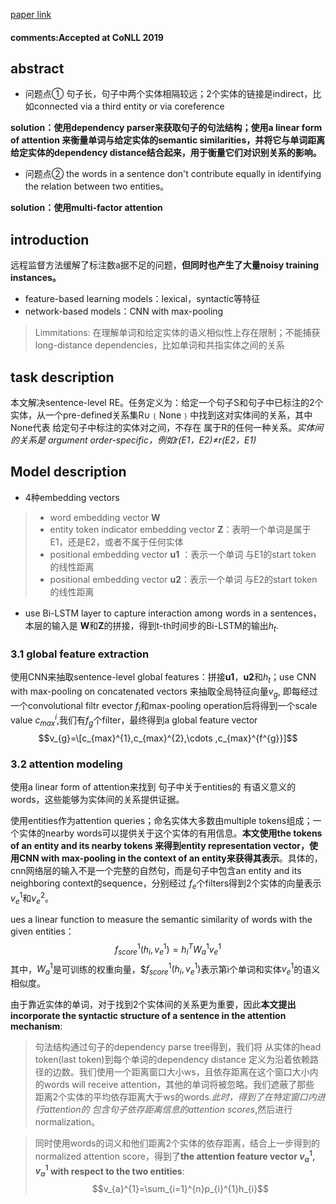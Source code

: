 [paper link](https://arxiv.org/pdf/1912.03832.pdf)

#### comments:Accepted at CoNLL 2019

## abstract
* 问题点①  句子长，句子中两个实体相隔较远；2个实体的链接是indirect，比如connected via a third entity or via coreference

**solution：使用dependency parser来获取句子的句法结构；使用a linear form of attention 来衡量单词与给定实体的semantic similarities，并将它与单词距离给定实体的dependency distance结合起来，用于衡量它们对识别关系的影响。**
* 问题点②  the words in a sentence don't contribute equally in identifying the relation between two entities。

**solution：使用multi-factor attention**
## introduction
远程监督方法缓解了标注数a据不足的问题，**但同时也产生了大量noisy training instances。**
* feature-based learning models：lexical，syntactic等特征
* network-based models：CNN with max-pooling 
> Limmitations: 在理解单词和给定实体的语义相似性上存在限制；不能捕获long-distance dependencies，比如单词和共指实体之间的关系
## task description
本文解决sentence-level RE。任务定义为：给定一个句子S和句子中已标注的2个实体，从一个pre-defined关系集R∪﹛None﹜中找到这对实体间的关系，其中None代表 给定句子中标注的实体对之间，不存在 属于R的任何一种关系。*实体间的关系是 argument order-specific，例如r(E1，E2)≠r(E2，E1)*
## Model description
* 4种embedding vectors
> * word embedding vector **W**
> * entity token indicator embedding vector **Z**：表明一个单词是属于E1，还是E2，或者不属于任何实体
> * positional embedding vector **u1** ：表示一个单词 与E1的start token 的线性距离
> * positional embedding vector **u2**：表示一个单词 与E2的start token 的线性距离

* use Bi-LSTM layer to capture interaction among words in a sentences，本层的输入是 **W**和**Z**的拼接，得到t-th时间步的Bi-LSTM的输出$h_{t}$.
### 3.1 global feature extraction
使用CNN来抽取sentence-level global features：拼接**u1**，**u2**和$h_{t}$；use CNN with max-pooling on concatenated vectors 来抽取全局特征向量$v_{g}$, 即每经过一个convolutional filtr evector $f_{i}$和max-pooling operation后将得到一个scale value $c_{max}^{i}$,我们有$f_{g}$个filter，最终得到a global feature vector
$$v_{g}=\[c_{max}^{1},c_{max}^{2},\cdots ,c_{max}^{f^{g}}]$$
### 3.2 attention modeling
使用a linear form of attention来找到 句子中关于entities的 有语义意义的words，这些能够为实体间的关系提供证据。

使用entities作为attention queries；命名实体大多数由multiple tokens组成；一个实体的nearby words可以提供关于这个实体的有用信息。**本文使用the tokens of an entity and its nearby tokens 来得到entity representation vector，使用CNN with max-pooling in the context of an entity来获得其表示**。具体的，cnn网络层的输入不是一个完整的自然句，而是句子中包含an entity and its neighboring context的sequence，分别经过 $f_{e}$个filters得到2个实体的向量表示$v_{e}^{1}$和$v_{e}^{2}$。

ues a linear function to measure the semantic similarity of words with the given entities：
$$f_{score}^{1}(h_{i},v_{e}^{1})=h_{i}^{T}W_{a}^{1}v_{e}^{1}$$
其中，$W_{a}^{1}$是可训练的权重向量，$$f_{score}^{1}(h_{i},v_{e}^{1})$表示第i个单词和实体$v_{e}^{1}$的语义相似度。


由于靠近实体的单词，对于找到2个实体间的关系更为重要，因此**本文提出incorporate the syntactic structure of a sentence in the attention mechanism**:
> 句法结构通过句子的dependency parse tree得到，我们将 从实体的head token(last token)到每个单词的dependency distance 定义为沿着依赖路径的边数。我们使用一个距离窗口大小ws，且依存距离在这个窗口大小内的words will receive attention，其他的单词将被忽略。我们遮蔽了那些 距离2个实体的平均依存距离大于ws的words.*此时，得到了在特定窗口内进行attention的 包含句子依存距离信息的attention scores*,然后进行normalization。

> 同时使用words的词义和他们距离2个实体的依存距离，结合上一步得到的normalized attention score，得到了**the attention feature vector $v_{a}^{1}$, $v_{a}^{1}$ with respect to the two entities**:
$$v_{a}^{1}=\sum_{i=1}^{n}p_{i}^{1}h_{i}$$
